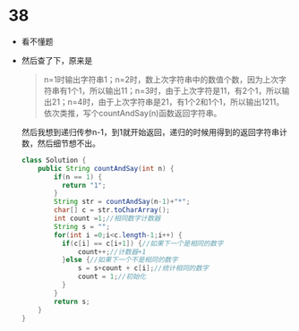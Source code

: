 # 38

* 看不懂题

* 然后查了下，原来是

  > n=1时输出字符串1；n=2时，数上次字符串中的数值个数，因为上次字符串有1个1，所以输出11；n=3时，由于上次字符是11，有2个1，所以输出21；n=4时，由于上次字符串是21，有1个2和1个1，所以输出1211。依次类推，写个countAndSay(n)函数返回字符串。 

  然后我想到递归传参n-1，到1就开始返回，递归的时候用得到的返回字符串计数，然后细节想不出。

  ``` java
  class Solution {
      public String countAndSay(int n) {
          if(n == 1) {
          	return "1";
          }
          String str = countAndSay(n-1)+"*";
          char[] c = str.toCharArray();
          int count =1;//相同数字计数器
          String s = "";
          for(int i =0;i<c.length-1;i++) {
          	if(c[i] == c[i+1]) {//如果下一个是相同的数字
          		count++;//计数器+1
          	}else {//如果下一个不是相同的数字
          		s = s+count + c[i];//统计相同的数字
          		count = 1;//初始化
          	}
          }
          return s;
      }
  }
  ```

  

  